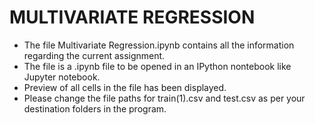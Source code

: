 # MULTIVARIATE REGRESSION 
- The file Multivariate Regression.ipynb contains all the information regarding the current assignment.
- The file is a .ipynb file to be opened in an IPython nontebook like Jupyter notebook.
- Preview of all cells in the file has been displayed.
- Please change the file paths for train(1).csv and test.csv as per your destination folders in the program.


